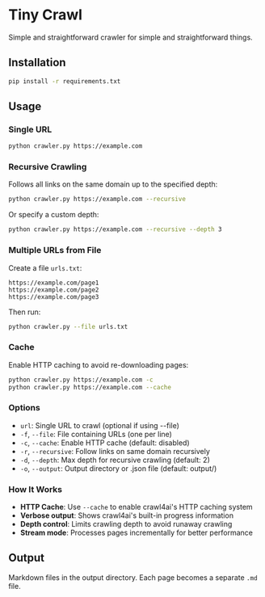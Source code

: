 # Tiny Crawl

Simple and straightforward crawler for simple and straightforward things.

## Installation

```bash
pip install -r requirements.txt
```

## Usage

### Single URL
```bash
python crawler.py https://example.com
```

### Recursive Crawling
Follows all links on the same domain up to the specified depth:
```bash
python crawler.py https://example.com --recursive
```

Or specify a custom depth:
```bash
python crawler.py https://example.com --recursive --depth 3
```

### Multiple URLs from File
Create a file `urls.txt`:
```
https://example.com/page1
https://example.com/page2
https://example.com/page3
```

Then run:
```bash
python crawler.py --file urls.txt
```

### Cache
Enable HTTP caching to avoid re-downloading pages:
```bash
python crawler.py https://example.com -c
python crawler.py https://example.com --cache
```

### Options
- `url`: Single URL to crawl (optional if using --file)
- `-f`, `--file`: File containing URLs (one per line)
- `-c`, `--cache`: Enable HTTP cache (default: disabled)
- `-r`, `--recursive`: Follow links on same domain recursively
- `-d`, `--depth`: Max depth for recursive crawling (default: 2)
- `-o`, `--output`: Output directory or .json file (default: output/)

### How It Works
- **HTTP Cache**: Use `--cache` to enable crawl4ai's HTTP caching system
- **Verbose output**: Shows crawl4ai's built-in progress information
- **Depth control**: Limits crawling depth to avoid runaway crawling
- **Stream mode**: Processes pages incrementally for better performance

## Output
Markdown files in the output directory. Each page becomes a separate `.md` file.
